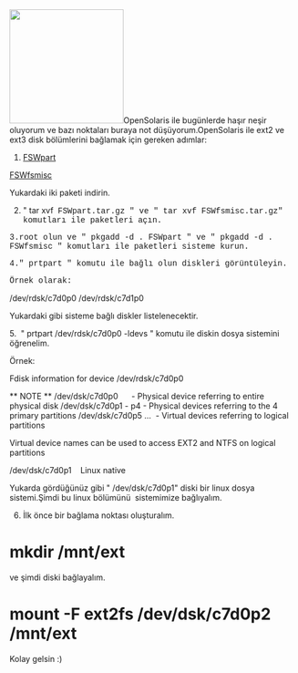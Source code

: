 <html><body><img class="alignright" title="OpenSolaris" src="http://4.bp.blogspot.com/_b7TOyTq06Us/SvxiLBRV6eI/AAAAAAAAAZ4/epfS5wbNuFc/s200/opensolaris.jpg" alt="" width="200" height="200">OpenSolaris ile bugünlerde haşır neşir oluyorum ve bazı noktaları buraya not düşüyorum.OpenSolaris ile ext2 ve ext3 disk bölümlerini bağlamak için gereken adımlar:

1. <a title="FSWpart" href="http://www.belenix.org/binfiles/FSWpart.tar.gz">FSWpart</a>

<a title="FSWmisc" href="http://www.belenix.org/binfiles/FSWfsmisc.tar.gz">FSWfsmisc </a>

Yukardaki iki paketi indirin.

2. " tar xvf  <span style="font-family: courier new,courier,monospace;">FSWpart.tar.gz " ve " tar xvf </span><span style="font-family: courier new,courier,monospace;">FSWfsmisc.tar.gz" komutları ile paketleri açın.</span>

<span style="font-family: courier new,courier,monospace;">3.root olun ve " pkgadd -d </span><span style="font-family: courier new,courier,monospace;">. FSWpart " ve " pkgadd -d . FSWfsmisc " komutları ile paketleri sisteme kurun.</span>

<span style="font-family: courier new,courier,monospace;">4." prtpart " komutu ile bağlı olun diskleri görüntüleyin.</span>

<span style="font-family: courier new,courier,monospace;">Örnek olarak:</span>

/dev/rdsk/c7d0p0
/dev/rdsk/c7d1p0

Yukardaki gibi sisteme bağlı diskler listelenecektir.

5.  " prtpart /dev/rdsk/c7d0p0 -ldevs " komutu ile diskin dosya sistemini öğrenelim.

Örnek:

Fdisk information for device /dev/rdsk/c7d0p0

** NOTE **
/dev/dsk/c7d0p0      - Physical device referring to entire physical disk
/dev/dsk/c7d0p1 - p4 - Physical devices referring to the 4 primary partitions
/dev/dsk/c7d0p5 ...  - Virtual devices referring to logical partitions

Virtual device names can be used to access EXT2 and NTFS on logical partitions

/dev/dsk/c7d0p1    Linux native

Yukarda gördüğünüz gibi " /dev/dsk/c7d0p1" diski bir linux dosya sistemi.Şimdi bu linux bölümünü  sistemimize bağlıyalım.

6. İlk önce bir bağlama noktası oluşturalım.

# mkdir /mnt/ext

ve şimdi diski bağlayalım.

# mount -F ext2fs /dev/dsk/c7d0p2 /mnt/ext

Kolay gelsin :)

<span style="font-family: courier new,courier,monospace;">
</span></body></html>
